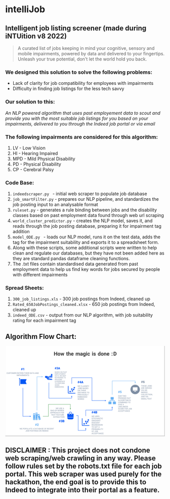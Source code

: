 # intelliJob

## Intelligent job listing screener (made during iNTUition v8 2022)

> A curated list of jobs keeping in mind your cognitive, sensory and mobile impairments, powered by data and delivered to your fingertips. Unleash your true potential, don't let the world hold you back.

### We designed this solution to solve the following problems:
- Lack of clarity for job compatibility for employees with impairments
- Difficulty in finding job listings for the less tech savvy

### Our solution to this:   
_An NLP powered algorithm that uses past employement data to scout and provide you with the most suitable job listings for you based on your impairments, delivered to you through the Indeed job portal or via email_

### The following impairments are considered for this algorithm:
1. LV - Low Vision
2. HI - Hearing Impaired
3. MPD - Mild Physical Disability
4. PD - Physical Disability
5. CP - Cerebral Palsy

### Code Base:
1. ` indeedscraper.py  ` - initial web scraper to populate job database
2. ` job_smartFilter.py ` - prepares our NLP pipeline, and standardizes the job posting input to an analysable format
3. ` ruleset.py ` - generates a rule binding between jobs and the disability classes based on past employment data found through web url scraping
4.  ` world_cluster_predictor.py ` - creates the NLP model, saves it, and reads through the job posting database, preparing it for impairment tag addition
5.  `model_ODE.py ` - loads our NLP model, runs it on the test data, adds the tag for the impairment suitability and exports it to a spreadsheet form.
6.  Along with these scripts, some additional scripts were written to help clean and regulate our databases, but they have not been added here as they are standard     pandas dataframe cleaning functions.
7.  The .txt files contain standardised data generated from past employment data to help us find key words for jobs secured by people with different impairments

### Spread Sheets:
1. `300_job_listings.xls` - 300 job postings from Indeed, cleaned up
2. `Rated_650JobPostings_cleaned.xlsx` - 650 job postings from Indeed, cleaned up
3. `indeed_ODE.csv` - output from our NLP algorithm, with job suitability rating for each impairment tag

## Algorithm Flow Chart:
![Alt text](./workflow.png?raw=true "Workflow")


## DISCLAIMER : This project does not condone web scraping/web crawling in any way. Please follow rules set by the robots.txt file for each job portal. This web scraper was used purely for the hackathon, the end goal is to provide this to Indeed to integrate into their portal as a feature.
 
